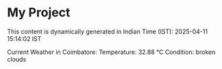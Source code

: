 # My Project

This content is dynamically generated in Indian Time (IST): 2025-04-11 15:14:02 IST


Current Weather in Coimbatore:
Temperature: 32.88 °C
Condition: broken clouds

